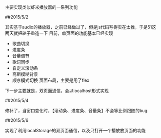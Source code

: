 主要实现类似虾米播放器的一系列功能

##2015/5/2

其实基于audio的播放器，之前已经做过了，但是js代码写得实在太挫，于是51这两天就把轮子重造一下
目前，单页面的功能基本已经实现   
* 歌曲切换
* 进度条
* 音量调节
* 歌词同步
* 自定义滚动条
* 高斯模糊背景
* 顺序模式切换
页面布局，主要是用了flex

下一步主要就是，双页面通信，会以localhost形式实现

##2015/5/4

修补了，当窗口变化时，【滚动条、进度条、音量条】不会等比例跟随的bug

##2015/5/6

实现了利用localStorage的双页面通信，以及只打开一个播放放页面的功能 
